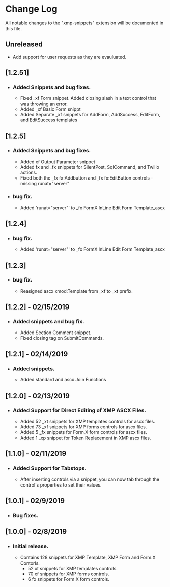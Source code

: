 # Change Log
All notable changes to the "xmp-snippets" extension will be documented in this file.

## Unreleased
- Add support for user requests as they are evauluated.

## [1.2.51]
- ### Added Snippets and bug fixes.
    - Fixed _xf Form snippet. Added closing slash in a text control that was throwing an error. 
    - Added _xf Basic Form snippt
    - Added Separate _xf snippets for AddForm, AddSuccess, EditForm, and EditSuccess templates

## [1.2.5]
- ### Added Snippets and bug fixes.
    - Added xf Output Parameter snippet
    - Added fx and _fx snippets for SilentPost, SqlCommand, and Twillo actions.
    - Fixed both the _fx fx:Addbutton and _fx fx:EditButton controls - missing runat="server"

- ### bug fix.
    - Added 'runat="server"' to _fx FormX InLine Edit Form Template_ascx

## [1.2.4]
- ### bug fix.
    - Added 'runat="server"' to _fx FormX InLine Edit Form Template_ascx

## [1.2.3]
- ### bug fix.
    - Reasigned ascx xmod:Template from _xf to _xt prefix.

## [1.2.2] - 02/15/2019 
- ### Added snippets and bug fix.
    - Added Section Comment snippet.
    - Fixed closing tag on SubmitCommands.

## [1.2.1] - 02/14/2019 
- ### Added snippets.
    - Added standard and ascx Join Functions

## [1.2.0] - 02/13/2019
- ### Added Support for Direct Editing of XMP ASCX Files.
    - Added 52 _xt snippets for XMP templates controls for ascx files.
    - Added 73 _xf snippets for XMP forms controls for ascx files. 
    - Added  5 _fx snippets for Form.X form controls for ascx files. 
    - Added  1 _xp snippet for Token Replacement in XMP ascx files.  

## [1.1.0] - 02/11/2019
- ### Added Support for Tabstops.
    - After inserting controls via a snippet, you can now tab through the control's properties to set their values.

## [1.0.1] - 02/9/2019
- ### Bug fixes.

## [1.0.0] - 02/8/2019
- ### Initial release.
    - Contains 128 snippets for XMP Template, XMP Form and Form.X Contorls.
      - 52 xt snippets for XMP templates controls.
      - 70 xf snippets for XMP forms controls.
      -  6 fx snippets for Form.X form controls.